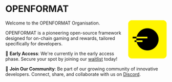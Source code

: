 # OPENFORMAT

<img src="./profile/logo.svg" alt="OPENFORMAT logo" align="right" width="120" />

Welcome to the OPENFORMAT Organisation.

OPENFORMAT is a pioneering open-source framework designed for on-chain gaming and rewards, tailored specifically for developers. 

🚀 **Early Access**: We're currently in the early access phase. Secure your spot by joining our [waitlist](https://app.openformat.tech/) today!

🤝 **Join Our Community**: Be part of our growing community of innovative developers. Connect, share, and collaborate with us on [Discord](https://discord.gg/Aays8HBkZ2).

